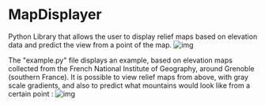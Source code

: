 # MapDisplayer
Python Library that allows the user to display relief maps based on elevation data and predict the view from a point of the map.
![img](https://github.com/DaStygos/MapDisplayer/assets/121442011/7e65ad2a-d41c-4f8d-93b5-b4ddfd92123e)

The "example.py" file displays an example, based on elevation maps collected from the French National Institute of Geography, around Grenoble (southern France).
It is possible to view relief maps from above, with gray scale gradients, and also to predict what mountains would look like from a certain point :
![img](https://github.com/DaStygos/MapDisplayer/assets/121442011/245c797b-851c-4b1b-980b-132e1d6c2471)

